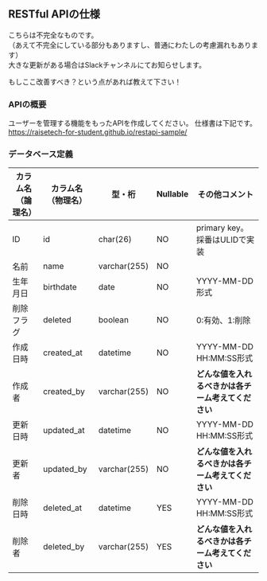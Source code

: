 ## RESTful APIの仕様

こちらは不完全なものです。  
（あえて不完全にしている部分もありますし、普通にわたしの考慮漏れもあります）  
大きな更新がある場合はSlackチャンネルにてお知らせします。  

もしここ改善すべき？という点があれば教えて下さい！  

### APIの概要

ユーザーを管理する機能をもったAPIを作成してください。
仕様書は下記です。
https://raisetech-for-student.github.io/restapi-sample/

### データベース定義

|カラム名（論理名）|カラム名（物理名）|型・桁|Nullable|その他コメント|
|---|---|---|---|---|
|ID|id|char(26)|NO|primary key。採番はULIDで実装|
|名前|name|varchar(255)|NO||
|生年月日|birthdate|date|NO|YYYY-MM-DD形式|
|削除フラグ|deleted|boolean|NO|0:有効、1:削除|
|作成日時|created_at|datetime|NO|YYYY-MM-DD HH:MM:SS形式|
|作成者|created_by|varchar(255)|NO|**どんな値を入れるべきかは各チーム考えてください**|
|更新日時|updated_at|datetime|NO|YYYY-MM-DD HH:MM:SS形式|
|更新者|updated_by|varchar(255)|NO|**どんな値を入れるべきかは各チーム考えてください**|
|削除日時|deleted_at|datetime|YES|YYYY-MM-DD HH:MM:SS形式|
|削除者|deleted_by|varchar(255)|YES|**どんな値を入れるべきかは各チーム考えてください**|
